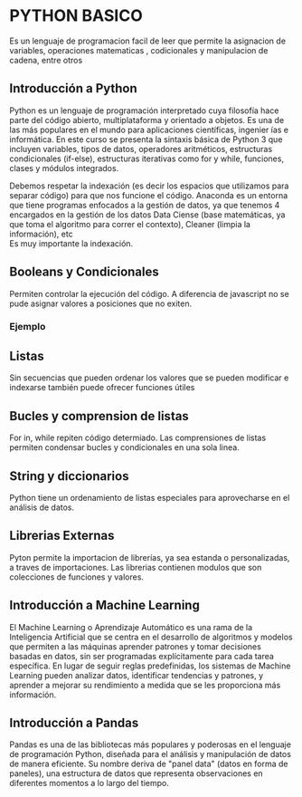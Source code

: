 <h1>PYTHON BASICO</h1>
<p>
Es un lenguaje de programacion facil de leer que permite la asignacion de variables, operaciones matematicas , codicionales y manipulacion de cadena, entre otros
</p>

<h2>Introducción a Python</h2>
<p>
Python es un lenguaje de programación interpretado cuya filosofía hace
parte del código abierto, multiplataforma y orientado a objetos. Es una
de las más populares en el mundo para aplicaciones científicas, ingenier
ías e informática. En este curso se presenta la sintaxis básica de
Python 3 que incluyen variables, tipos de datos, operadores aritméticos,
estructuras condicionales (if-else), estructuras iterativas como for
y while, funciones, clases y módulos integrados.
</p>
<p>
Debemos respetar la indexación (es decir los espacios que utilizamos para separar
código) para que nos funcione eI código.
Anaconda es un entorna que tiene programas enfocados a la gestión de datos, ya
que tenemos 4 encargados en la gestión de los datos Data Ciense (base
matemáticas, ya que toma el algoritmo para correr el contexto), Cleaner (limpia la
información), etc <br>
Es muy importante la indexación.
</p>

<h2>Booleans y Condicionales</h2>
<p>
Permiten controlar la ejecución del código.
A diferencia de javascript no se pude asignar valores a posiciones que no exiten.
</p>
<h3>Ejemplo</h3>
<h2>Listas</h2>

<p>
Sin secuencias que pueden ordenar los valores que se pueden modificar e indexarse
también puede ofrecer funciones útiles
</p>
<h2>Bucles y comprension de listas</h2>
<p>
For in, while repiten código determiado. Las comprensiones de listas permiten
condensar bucles y condicionales en una sola linea.
</p>
<h2>String y diccionarios</h2>
<p>
Python tiene un ordenamiento de listas especiales para aprovecharse en el análisis de
datos.
</p>
<h2>Librerias Externas</h2>
<p>
Pyton permite la importacion de librerías, ya sea estanda o personalizadas, a traves
de importaciones. Las librerias contienen modulos que son colecciones de funciones
y valores.
</p>
<h2>Introducción a Machine Learning</h2>
<p>
El Machine Learning o Aprendizaje Automático es una rama de la Inteligencia Artificial que se centra en el desarrollo de algoritmos y modelos que permiten a las máquinas aprender patrones y tomar decisiones basadas en datos, sin ser programadas explícitamente para cada tarea específica. En lugar de seguir reglas predefinidas, los sistemas de Machine Learning pueden analizar datos, identificar tendencias y patrones, y aprender a mejorar su rendimiento a medida que se les proporciona más información.
</p>
	<h2>Introducción a Pandas</h2>
<p>
Pandas es una de las bibliotecas más populares y poderosas en el lenguaje de programación Python, diseñada para el análisis y manipulación de datos de manera eficiente. Su nombre deriva de "panel data" (datos en forma de paneles), una estructura de datos que representa observaciones en diferentes momentos a lo largo del tiempo.
</p>
